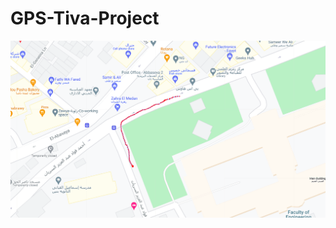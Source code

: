 # GPS-Tiva-Project
![alt text](https://github.com/AhmedEssam19/GPS-Tiva-Project/blob/master/Screenshot%20from%202021-06-07%2016-33-12.png)
